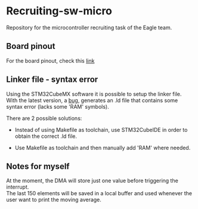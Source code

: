 # Recruiting-sw-micro

Repository for the microcontroller recruiting task of the Eagle team.

## Board pinout

For the board pinout, check this [link](https://os.mbed.com/platforms/ST-Nucleo-F411RE/)

## Linker file - syntax error

Using the STM32CubeMX software it is possible to setup the linker file.<br/>
With the latest version, a [bug](https://community.st.com/t5/stm32cubemx-mcus/flash-ld-syntax-error-when-upgrading-to-cubemx-v6-12-1/td-p/722343), generates an .ld file that contains some syntax error (lacks some 'RAM' symbols).

There are 2 possible solutions:

- Instead of using Makefile as toolchain, use STM32CubeIDE in order
to obtain the correct .ld file.

- Use Makefile as toolchain and then manually add 'RAM' where needed.

## Notes for myself

At the moment, the DMA will store just one value before triggering the interrupt.<br/>
The last 150 elements will be saved in a local buffer and used whenever the user want to print the moving average.